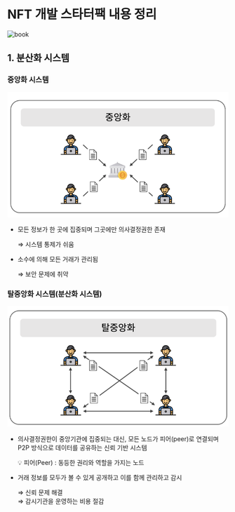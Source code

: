 # NFT 개발 스타터팩 내용 정리
![book](http://image.kyobobook.co.kr/images/book/large/821/l9791186710821.jpg)

## 1. 분산화 시스템
### 중앙화 시스템

![중앙화 시스템](./img/%EC%A4%91%EC%95%99%ED%99%94.png)

- 모든 정보가 한 곳에 집중되며 그곳에만 의사결정권한 존재
    
    ⇒ 시스템 통제가 쉬움
    
- 소수에 의해 모든 거래가 관리됨
    
    ⇒ 보안 문제에 취약

### 탈중앙화 시스템(분산화 시스템)

![탈중앙화 시스템](./img/%ED%83%88%EC%A4%91%EC%95%99%ED%99%94.png)

- 의사결정권한이 중앙기관에 집중되는 대신, 모든 노드가 피어(peer)로 연결되며 P2P 방식으로 데이터를 공유하는 신뢰 기반 시스템
    
    <aside>
    💡 피어(Peer) : 동등한 권리와 역할을 가지는 노드
    
    </aside>

- 거래 정보를 모두가 볼 수 있게 공개하고 이를 함께 관리하고 감시

    ⇒ 신뢰 문제 해결    
    ⇒ 감시기관을 운영하는 비용 절감

